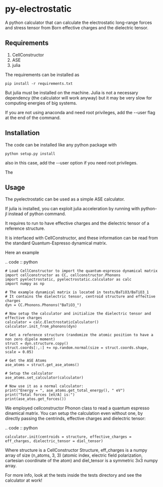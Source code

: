 # py-electrostatic
A python calculator that can calculate the electrostatic long-range forces and stress tensor from Born effective charges and the dielectric tensor. 


## Requirements

1. CellConstructor
2. ASE
3. julia

The requirements can be installed as

```
pip install -r requirements.txt
```

But julia must be installed on the machine. 
Julia is not a necessary dependency (the calculator will work anyway) but it may be very slow for computing energies of big systems.


If you are not using anaconda and need root privileges, add the --user flag at the end of the command.

## Installation

The code can be installed like any python package with

```
python setup.py install
```

also in this case, add the --user option if you need root privileges.

The 


## Usage

The pyelectrostatic can be used as a simple ASE calculator.

If julia is installed, you can exploit julia acceleration by running with python-jl instead of python command. 

It requires to run to have effective charges and the dielectric tensor of a reference structure.

It is interfaced with CellConstructor, 
and these information can be read from the standard Quantum-Espresso dynamical matrix.

Here an example

.. code :: python

    # Load CellConstructor to import the quantum-espresso dynamical matrix
    import cellconstructor as CC, cellconstructor.Phonons    
    import pyelectrostatic, pyelectrostatic.calculator as calc
    import numpy as np

    # The example dynamical matrix is located in tests/BaTiO3/BaTiO3_1
    # It contains the dielectric tensor, centroid structure and effective charges
    dyn = CC.Phonons.Phonons("BaTiO3_")

    # Now setup the calculator and initialize the dielectric tensor and effective charges
    calculator = calc.ElectrostaticCalculator()
    calculator.init_from_phonons(dyn)

    # Get a reference structure (randomize the atomic position to have a non zero dipole moment)
    struct = dyn.structure.copy()
    struct.coords[:,:] += np.random.normal(size = struct.coords.shape, scale = 0.05)

    # Get the ASE Atoms 
    ase_atoms = struct.get_ase_atoms()

    # Setup the calculator
    ase_atoms.set_calculator(calculator)

    # Now use it as a normal calculator:
    print("Energy = ", ase_atoms.get_total_energy(), " eV")
    print("Total forces [eV/A] is:")
    print(ase_atos.get_forces())



We employed cellconstructor Phonon class to read a quantum espresso dinamical matrix.
You can setup the calculation even without one, by directly passing the centrinds, effective charges
and dielectric tensor:

.. code :: python

    calculator.init(centroids = structure, effective_charges = eff_charges, dielectric_tensor = diel_tensor)

Where structure is a CellConstructor Structure, eff_charges is a numpy array of size (n_atoms, 3, 3)
(atomic index, electric field polarization, cartesian coordinate of the atom)
and diel_tensor is a symmetric 3x3 numpy array.

For more info, look at the tests inside the tests directory and see the calculator at work!


